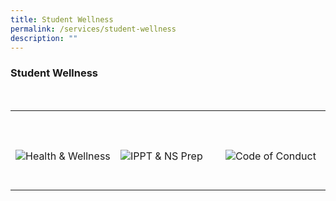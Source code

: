 ```yaml
---
title: Student Wellness
permalink: /services/student-wellness
description: ""
---
```

### Student Wellness

<div>
    <table>
        <tr>
            <td style="max-width:33%; vertical-align:bottom; border:none"><br>
                <a href="/student-wellness/health-and-wellness/counselling/" style="text-decoration: none">
                    <image src="/images/Headers/Health & Wellness.png" style="display:block;margin-left:auto;margin-right:auto;" alt="Health & Wellness">
                    </image>
                </a>
            </td>
            <td style="max-width:33%; vertical-align:bottom; border:none"><br>
                <a href="/student-wellness/ippt-and-ns-prep/"     style="text-decoration: none">
                    <image src="/images/Headers/IPPT & NS Prep.png" style="display:block;margin-left:auto;margin-right:auto;" alt="IPPT & NS Prep">
                    </image>
                </a>
            </td>
            <td style="max-width:33%; vertical-align:bottom; border:none"><br>
                <a href="/student-wellness/code-of-conduct/sexual-misconduct-guide/"     style="text-decoration: none">
                    <image src="/images/Headers/Code of Conduct.png" style="display:block;margin-left:auto;margin-right:auto;" alt="Code of Conduct">
                    </image>
                </a>
            </td>
        </tr>
    </table>
</div>